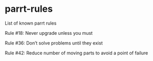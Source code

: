 # parrt-rules
List of known parrt rules

Rule #18: Never upgrade unless you must

Rule #36: Don’t solve problems until they exist

Rule #42: Reduce number of moving parts to avoid a point of failure
